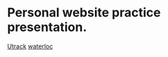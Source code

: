 # Personal website practice presentation.

[Utrack](http://zzhaotireless.github.io/Utrack/UTrack.html)
[waterloc](http://zzhaotireless.github.io/waterloc/dist/index.html)